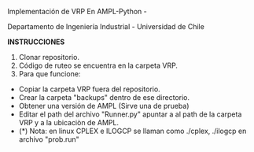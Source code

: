 Implementación de VRP En AMPL-Python -

Departamento de Ingeniería Industrial - Universidad de Chile

**INSTRUCCIONES**
1.  Clonar repositorio. 
2.  Código de ruteo se encuentra en la carpeta VRP.
3.  Para que funcione:

*  Copiar la carpeta VRP fuera del repositorio.
*  Crear la carpeta "backups" dentro de ese directorio.
*  Obtener una versión de AMPL (Sirve una de prueba) 
*  Editar el path del archivo "Runner.py" apuntar a al path de la carpeta VRP y a la ubicaciòn de AMPL.
*  (*) Nota: en linux CPLEX e ILOGCP se llaman como ./cplex, ./ilogcp en archivo  "prob.run"
    